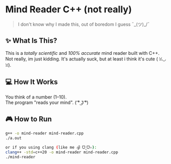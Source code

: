 # Mind Reader C++ (not really)
> I don't know why I made this, out of boredom I guess ¯\_(ツ)_/¯

## ✨ What Is This?

This is a *totally scientific* and *100% accurate* mind reader built with C++. Not really, im just kidding. It's actually suck, but at least i think it's cute ( ꈍ◡ꈍ).

## 💻 How It Works

You think of a number (1–10).  
The program "reads your mind". ( ͡° ͜ʖ ͡°)

## 🎮 How to Run

```bash
g++ -o mind-reader mind-reader.cpp
./a.out

or if you using clang (like me ദ്ദി ᗜˬᗜ✧):
clang++ -std=c++20 -o mind-reader mind-reader.cpp
./mind-reader
  
